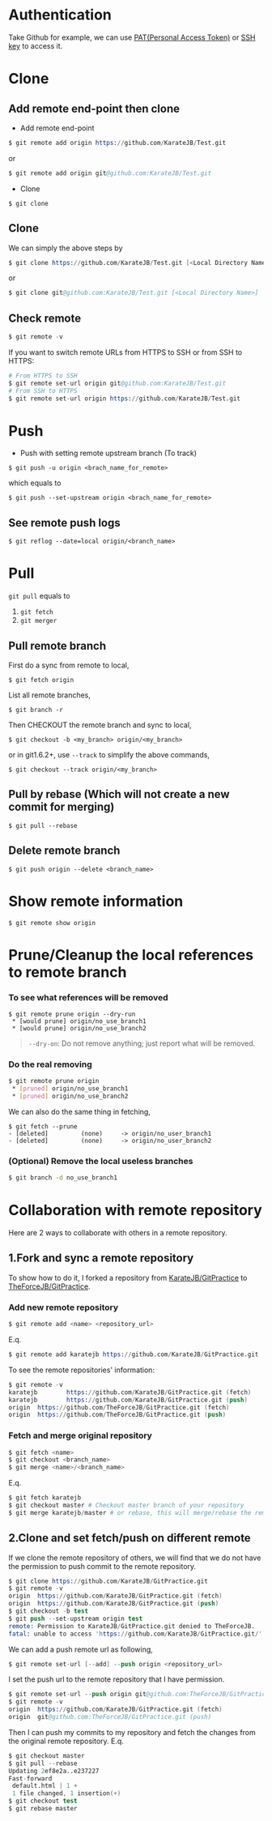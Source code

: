 # Authentication

Take Github for example, we can use [PAT(Personal Access Token)](https://docs.github.com/en/github/authenticating-to-github/keeping-your-account-and-data-secure/creating-a-personal-access-token) or [SSH key](https://docs.github.com/en/github/authenticating-to-github/connecting-to-github-with-ssh/adding-a-new-ssh-key-to-your-github-account) to access it.


# Clone

## Add remote end-point then clone

- Add remote end-point

```s
$ git remote add origin https://github.com/KarateJB/Test.git
```

or

```s
$ git remote add origin git@github.com:KarateJB/Test.git
```

- Clone
```
$ git clone 
```

## Clone

We can simply the above steps by

```s
$ git clone https://github.com/KarateJB/Test.git [<Local Directory Name>]
```

or

```s
$ git clone git@github.com:KarateJB/Test.git [<Local Directory Name>]
```

## Check remote

```s
$ git remote -v

```

If you want to switch remote URLs from HTTPS to SSH or from SSH to HTTPS:

```s
# From HTTPS to SSH
$ git remote set-url origin git@github.com:KarateJB/Test.git
# From SSH to HTTPS
$ git remote set-url origin https://github.com/KarateJB/Test.git
```


# Push

- Push with setting remote upstream branch (To track)
```
$ git push -u origin <brach_name_for_remote>
```

which equals to 

```
$ git push --set-upstream origin <brach_name_for_remote>
```


## See remote push logs

```
$ git reflog --date=local origin/<branch_name>
```


# Pull

`git pull` equals to 
1. `git fetch`
2. `git merger`


## Pull remote branch


First do a sync from remote to local,

```
$ git fetch origin
```

List all remote branches,

```
$ git branch -r
```

Then CHECKOUT the remote branch and sync to local,

```
$ git checkout -b <my_branch> origin/<my_branch>
```

or in git1.6.2+, use `--track` to simplify the above commands,

```
$ git checkout --track origin/<my_branch>
```

## Pull by rebase (Which will not create a new commit for merging)

```
$ git pull --rebase
```


## Delete remote branch

```
$ git push origin --delete <branch_name>
```


# Show remote information

```
$ git remote show origin
```


# Prune/Cleanup the local references to remote branch

### To see what references will be removed

```
$ git remote prune origin --dry-run
 * [would prune] origin/no_use_branch1
 * [would prune] origin/no_use_branch2
```

> `--dry-on`: Do not remove anything; just report what will be removed.


### Do the real removing

```bash
$ git remote prune origin
 * [pruned] origin/no_use_branch1
 * [pruned] origin/no_use_branch2
```

We can also do the same thing in fetching,

```
$ git fetch --prune
- [deleted]         (none)     -> origin/no_user_branch1
- [deleted]         (none)     -> origin/no_user_branch2
```


### (Optional) Remove the local useless branches

```bash
$ git branch -d no_use_branch1
```



# Collaboration with remote repository

Here are 2 ways to collaborate with others in a remote repository.

## 1.Fork and sync a remote repository

To show how to do it, I forked a repository from [KarateJB/GitPractice](https://github.com/KarateJB/GitPractice) to [TheForceJB/GitPractice](https://github.com/TheForceJB/GitPractice).

### Add new remote repository

```s
$ git remote add <name> <repository_url>
```

E.q. 

```s
$ git remote add karatejb https://github.com/KarateJB/GitPractice.git
```

To see the remote repositories' information:

```s
$ git remote -v
karatejb        https://github.com/KarateJB/GitPractice.git (fetch)
karatejb        https://github.com/KarateJB/GitPractice.git (push)
origin  https://github.com/TheForceJB/GitPractice.git (fetch)
origin  https://github.com/TheForceJB/GitPractice.git (push)
```



### Fetch and merge original repository

```s
$ git fetch <name>
$ git checkout <branch_name>
$ git merge <name>/<branch_name>
```


E.q.

```s
$ git fetch karatejb
$ git checkout master # Checkout master branch of your repository
$ git merge karatejb/master # or rebase, this will merge/rebase the remote repository to your repository
```



## 2.Clone and set fetch/push on different remote

If we clone the remote repository of others, we will find that we do not have the permission to push commit to the remote repository.

```s
$ git clone https://github.com/KarateJB/GitPractice.git 
$ git remote -v
origin  https://github.com/KarateJB/GitPractice.git (fetch)
origin  https://github.com/KarateJB/GitPractice.git (push)
$ git checkout -b test
$ git push --set-upstream origin test
remote: Permission to KarateJB/GitPractice.git denied to TheForceJB.
fatal: unable to access 'https://github.com/KarateJB/GitPractice.git/': The requested URL returned error: 403
```

We can add a push remote url as following,

```s
$ git remote set-url [--add] --push origin <repository_url>
```


I set the push url to the remote repository that I have permission.

```s
$ git remote set-url --push origin git@github.com:TheForceJB/GitPractice.git
$ git remote -v
origin  https://github.com/KarateJB/GitPractice.git (fetch)
origin  git@github.com:TheForceJB/GitPractice.git (push)
```

Then I can push my commits to my repository and fetch the changes from the original remote repository.
E.q.
```s
$ git checkout master
$ git pull --rebase
Updating 2ef8e2a..e237227
Fast-forward
 default.html | 1 +
 1 file changed, 1 insertion(+)
$ git checkout test
$ git rebase master
```





